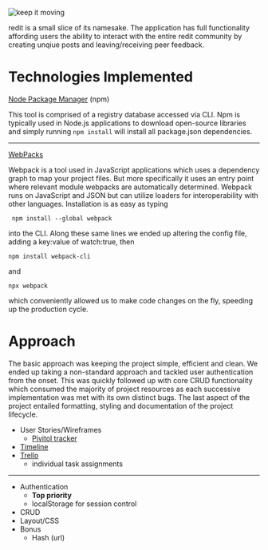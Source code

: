 ![keep it moving](https://i.imgur.com/wUsFUAS.png)

redit is a small slice of its namesake. The application has full functionality affording users the ability to interact with the entire redit community by creating unqiue posts and leaving/receiving peer feedback.


# Technologies Implemented

  [Node Package Manager](https://www.npmjs.com) (npm)
  
  This tool is comprised of a registry database accessed via CLI. Npm is typically used in Node.js applications to download open-source libraries and simply running `npm install` will install all package.json dependencies. 

---

  [WebPacks](https://webpack.js.org)

  Webpack is a tool used in JavaScript applications which uses a dependency graph to map your project files.
But more specifically it uses an entry point where relevant module webpacks are automatically determined. Webpack runs on JavaScript and JSON but can utilize loaders for interoperability with other languages. Installation is as easy as typing

     npm install --global webpack

  into the CLI. Along these same lines we ended up altering the config file, adding a key:value of watch:true, then

    npm install webpack-cli

and

    npx webpack

which conveniently allowed us to make code changes on the fly, speeding up the production cycle.


# Approach

The basic approach was keeping the project simple, efficient and clean. We ended up taking a non-standard approach and tackled user authentication from the onset. This was quickly followed up with core CRUD functionality which consumed the majority of project resources as each successive implementation was met with its own distinct bugs. The last aspect of the project entailed formatting, styling and documentation of the project lifecycle.

* User Stories/Wireframes
  * [Pivitol tracker](https://www.pivotaltracker.com/n/projects/2400264)
* [Timeline](https://github.com/gkopplin/redit/wiki/Timeline)
* [Trello](https://trello.com/b/r4PQPK5U/redit)
  * individual task assignments
---
* Authentication
  * **Top priority**
  * localStorage for session control
* CRUD
* Layout/CSS
* Bonus
  * Hash (url)
  
  

